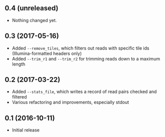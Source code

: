 
0.4 (unreleased)
----------------
- Nothing changed yet.

0.3 (2017-05-16)
----------------
- Added `--remove_tiles`, which filters out reads with specific tile ids (Illumina-formatted headers only)
- Added `--trim_r1` and `--trim_r2` for trimming reads down to a maximum length

0.2 (2017-03-22)
----------------
- Added `--stats_file`, which writes a record of read pairs checked and filtered
- Various refactoring and improvements, especially stdout

0.1 (2016-10-11)
----------------
- Initial release
